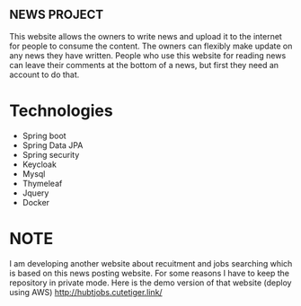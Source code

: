 ## NEWS PROJECT
This website allows the owners to write news and upload it to the internet for people to consume the content.
The owners can flexibly make update on any news they have written.
People who use this website for reading news can leave their comments at the bottom of a news, but first they need an account to do that.
# Technologies
- Spring boot
- Spring Data JPA
- Spring security
- Keycloak
- Mysql
- Thymeleaf
- Jquery
- Docker
# NOTE
I am developing another website about recuitment and jobs searching which is based on this news posting website.
For some reasons I have to keep the repository in private mode.
Here is the demo version of that website (deploy using AWS)
http://hubtjobs.cutetiger.link/
